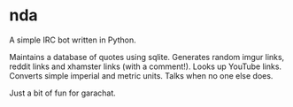 # nda

A simple IRC bot written in Python.

Maintains a database of quotes using sqlite. Generates random imgur links, reddit links and xhamster links (with a comment!). Looks up YouTube links. Converts simple imperial and metric units. Talks when no one else does.

Just a bit of fun for garachat.
